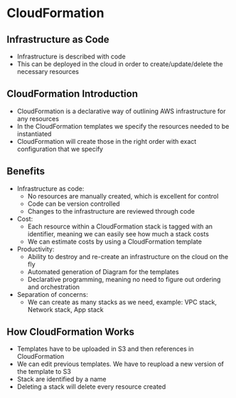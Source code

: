 # CloudFormation

## Infrastructure as Code

- Infrastructure is described with code
- This can be deployed in the cloud in order to create/update/delete the necessary resources

## CloudFormation Introduction

- CloudFormation is a declarative way of outlining AWS infrastructure for any resources
- In the CloudFormation templates we specify the resources needed to be instantiated
- CloudFormation will create those in the right order with exact configuration that we specify

## Benefits

- Infrastructure as code:
    - No resources are manually created, which is excellent for control
    - Code can be version controlled
    - Changes to the infrastructure are reviewed through code
- Cost:
    - Each resource within a CloudFormation stack is tagged with an identifier, meaning we can easily see how much a stack costs
    - We can estimate costs by using a CloudFormation template
- Productivity:
    - Ability to destroy and re-create an infrastructure on the cloud on the fly
    - Automated generation of Diagram for the templates
    - Declarative programming, meaning no need to figure out ordering and orchestration
- Separation of concerns:
    - We can create as many stacks as we need, example: VPC stack, Network stack, App stack

## How CloudFormation Works

- Templates have to be uploaded in S3 and then references in CloudFormation
- We can edit previous templates. We have to reupload a new version of the template to S3
- Stack are identified by a name
- Deleting a stack will delete every resource created
